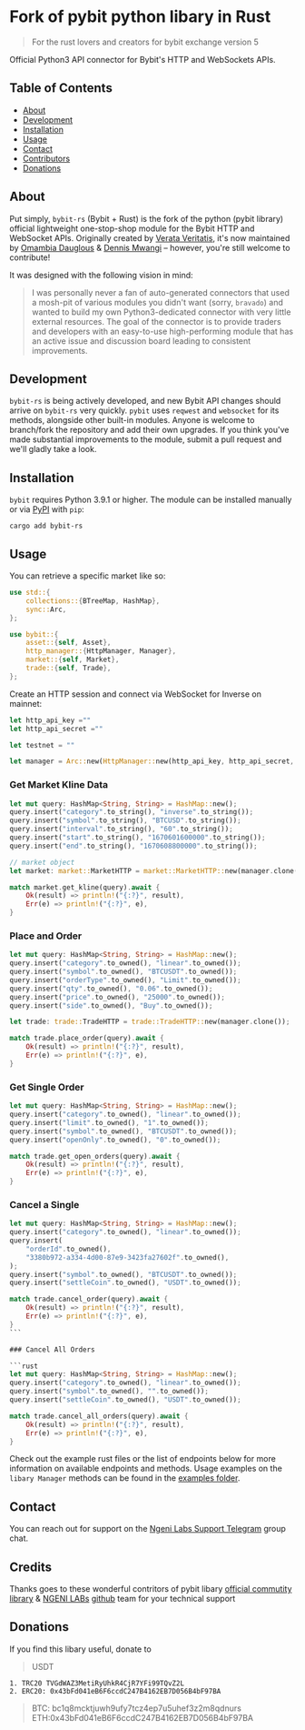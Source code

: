 # Fork of pybit python libary in Rust

> For the rust lovers and creators for bybit exchange version 5

Official Python3 API connector for Bybit's HTTP and WebSockets APIs.

## Table of Contents

- [About](#about)
- [Development](#development)
- [Installation](#installation)
- [Usage](#usage)
- [Contact](#contact)
- [Contributors](#contributors)
- [Donations](#donations)

## About

Put simply, `bybit-rs` (Bybit + Rust) is the fork of the python (pybit library) official lightweight one-stop-shop module for the Bybit HTTP and WebSocket APIs. Originally created by [Verata Veritatis](https://github.com/verata-veritatis), it's now maintained by [Omambia Dauglous](https://github.com/domambia) & [Dennis Mwangi](https://github.com/Dennis-Codes) – however, you're still welcome to contribute!

It was designed with the following vision in mind:

> I was personally never a fan of auto-generated connectors that used a mosh-pit of various modules you didn't want (sorry, `bravado`) and wanted to build my own Python3-dedicated connector with very little external resources. The goal of the connector is to provide traders and developers with an easy-to-use high-performing module that has an active issue and discussion board leading to consistent improvements.

## Development

`bybit-rs` is being actively developed, and new Bybit API changes should arrive on `bybit-rs` very quickly. `pybit` uses `reqwest` and `websocket` for its methods, alongside other built-in modules. Anyone is welcome to branch/fork the repository and add their own upgrades. If you think you've made substantial improvements to the module, submit a pull request and we'll gladly take a look.

## Installation

`bybit` requires Python 3.9.1 or higher. The module can be installed manually or via [PyPI](https://pypi.org/project/pybit/) with `pip`:

```
cargo add bybit-rs
```

## Usage

You can retrieve a specific market like so:

```rust
use std::{
    collections::{BTreeMap, HashMap},
    sync::Arc,
};

use bybit::{
    asset::{self, Asset},
    http_manager::{HttpManager, Manager},
    market::{self, Market},
    trade::{self, Trade},
};
```

Create an HTTP session and connect via WebSocket for Inverse on mainnet:

```rust
let http_api_key =""
let http_api_secret =""

let testnet = ""

let manager = Arc::new(HttpManager::new(http_api_key, http_api_secret, testnet));
```

### Get Market Kline Data

```rust
let mut query: HashMap<String, String> = HashMap::new();
query.insert("category".to_string(), "inverse".to_string());
query.insert("symbol".to_string(), "BTCUSD".to_string());
query.insert("interval".to_string(), "60".to_string());
query.insert("start".to_string(), "1670601600000".to_string());
query.insert("end".to_string(), "1670608800000".to_string());

// market object
let market: market::MarketHTTP = market::MarketHTTP::new(manager.clone());

match market.get_kline(query).await {
    Ok(result) => println!("{:?}", result),
    Err(e) => println!("{:?}", e),
}

```

### Place and Order

```rust
let mut query: HashMap<String, String> = HashMap::new();
query.insert("category".to_owned(), "linear".to_owned());
query.insert("symbol".to_owned(), "BTCUSDT".to_owned());
query.insert("orderType".to_owned(), "Limit".to_owned());
query.insert("qty".to_owned(), "0.06".to_owned());
query.insert("price".to_owned(), "25000".to_owned());
query.insert("side".to_owned(), "Buy".to_owned());

let trade: trade::TradeHTTP = trade::TradeHTTP::new(manager.clone());

match trade.place_order(query).await {
    Ok(result) => println!("{:?}", result),
    Err(e) => println!("{:?}", e),
}
```

### Get Single Order

```rust
let mut query: HashMap<String, String> = HashMap::new();
query.insert("category".to_owned(), "linear".to_owned());
query.insert("limit".to_owned(), "1".to_owned());
query.insert("symbol".to_owned(), "BTCUSDT".to_owned());
query.insert("openOnly".to_owned(), "0".to_owned());

match trade.get_open_orders(query).await {
    Ok(result) => println!("{:?}", result),
    Err(e) => println!("{:?}", e),
}
```

### Cancel a Single

````rust
let mut query: HashMap<String, String> = HashMap::new();
query.insert("category".to_owned(), "linear".to_owned());
query.insert(
    "orderId".to_owned(),
    "3380b972-a334-4d00-87e9-3423fa27602f".to_owned(),
);
query.insert("symbol".to_owned(), "BTCUSDT".to_owned());
query.insert("settleCoin".to_owned(), "USDT".to_owned());

match trade.cancel_order(query).await {
    Ok(result) => println!("{:?}", result),
    Err(e) => println!("{:?}", e),
}
```

### Cancel All Orders

```rust
let mut query: HashMap<String, String> = HashMap::new();
query.insert("category".to_owned(), "linear".to_owned());
query.insert("symbol".to_owned(), "".to_owned());
query.insert("settleCoin".to_owned(), "USDT".to_owned());

match trade.cancel_all_orders(query).await {
    Ok(result) => println!("{:?}", result),
    Err(e) => println!("{:?}", e),
}
````

Check out the example rust files or the list of endpoints below for more information on available
endpoints and methods. Usage examples on the `libary Manager` methods can
be found in the [examples folder](https://github.com/domambia/bybit_rs/examples_folder).

## Contact

You can reach out for support on the [Ngeni Labs Support Telegram](https://t.me/+dvC71Bi9Tgo2NzFk) group chat.

## Credits

Thanks goes to these wonderful contritors of pybit libary [official commutity library](https://github.com/bybit-exchange/pybit) & [NGENI LABs](https://ngeni.io) [github](https://github.com/devngeni) team for your technical support

## Donations

If you find this libary useful, donate to

> USDT

    1. TRC20 TVGdWAZ3MetiRyUhkR4CjR7YFi99TQvZ2L
    2. ERC20: 0x43bFd041eB6F6ccdC247B4162EB7D056B4bF97BA

> BTC: bc1q8mcktjuwh9ufy7tcz4ep7u5uhef3z2m8qdnurs
> ETH:0x43bFd041eB6F6ccdC247B4162EB7D056B4bF97BA

